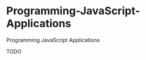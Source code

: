 Programming-JavaScript-Applications
===================================

Programming JavaScript Applications

TODO
